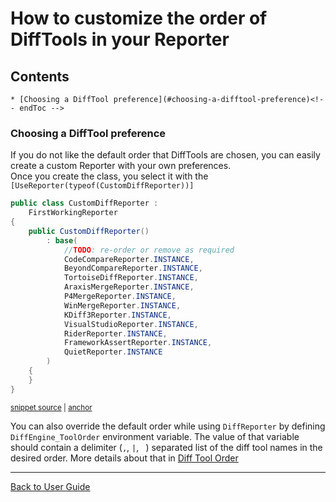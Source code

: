 <!--
GENERATED FILE - DO NOT EDIT
This file was generated by [MarkdownSnippets](https://github.com/SimonCropp/MarkdownSnippets).
Source File: /docs/ApprovalTests/howtos/mdsource/CustomizingDiffToolSelectionOrder.source.md
To change this file edit the source file and then run MarkdownSnippets.
-->

# How to customize the order of DiffTools in your Reporter

<!-- toc -->
## Contents

    * [Choosing a DiffTool preference](#choosing-a-difftool-preference)<!-- endToc -->


### Choosing a DiffTool preference

If you do not like the default order that DiffTools are chosen, you can easily create a custom Reporter with your own preferences.  
Once you create the class, you select it with the `[UseReporter(typeof(CustomDiffReporter))]`

<!-- snippet: CustomDiffReporter.cs -->
<a id='snippet-CustomDiffReporter.cs'></a>
```cs
public class CustomDiffReporter :
    FirstWorkingReporter
{
    public CustomDiffReporter()
        : base(
            //TODO: re-order or remove as required
            CodeCompareReporter.INSTANCE,
            BeyondCompareReporter.INSTANCE,
            TortoiseDiffReporter.INSTANCE,
            AraxisMergeReporter.INSTANCE,
            P4MergeReporter.INSTANCE,
            WinMergeReporter.INSTANCE,
            KDiff3Reporter.INSTANCE,
            VisualStudioReporter.INSTANCE,
            RiderReporter.INSTANCE,
            FrameworkAssertReporter.INSTANCE,
            QuietReporter.INSTANCE
        )
    {
    }
}
```
<sup><a href='/src/ApprovalTests.Tests/Reporters/CustomDiffReporter.cs#L1-L21' title='Snippet source file'>snippet source</a> | <a href='#snippet-CustomDiffReporter.cs' title='Start of snippet'>anchor</a></sup>
<!-- endSnippet -->

You can also override the default order while using `DiffReporter` by defining `DiffEngine_ToolOrder` environment variable. The value of that variable should contain a delimiter (`,`, `|`, ` `) separated list of the diff tool names in the desired order. More details about that in [Diff Tool Order](https://github.com/VerifyTests/DiffEngine/blob/main/docs/diff-tool.order.md)

---

[Back to User Guide](../readme.md#top)
